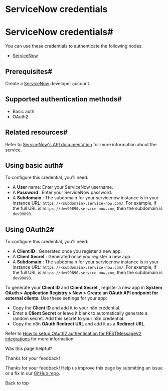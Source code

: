 # ServiceNow credentials

[ ](https://github.com/n8n-io/n8n-docs/edit/main/docs/integrations/builtin/credentials/servicenow.md "Edit this page")

# ServiceNow credentials#

You can use these credentials to authenticate the following nodes:

  * [ServiceNow](../../app-nodes/n8n-nodes-base.servicenow/)



## Prerequisites#

Create a [ServiceNow](https://developer.servicenow.com/dev.do#!/reference) developer account.

## Supported authentication methods#

  * Basic auth
  * OAuth2



## Related resources#

Refer to [ServiceNow's API documentation](https://developer.servicenow.com/dev.do#!/reference/api/washingtondc/rest/) for more information about the service.

## Using basic auth#

To configure this credential, you'll need:

  * A **User** name: Enter your ServiceNow username.
  * A **Password** : Enter your ServiceNow password.
  * A **Subdomain** : The subdomain for your servicenow instance is in your instance URL: `https://<subdomain>.service-now.com/`. For example, if the full URL is `https://dev99890.service-now.com`, then the subdomain is `dev99890`.



## Using OAuth2#

To configure this credential, you'll need:

  * A **Client ID** : Generated once you register a new app.
  * A **Client Secret** : Generated once you register a new app.
  * A **Subdomain** : The subdomain for your servicenow instance is in your instance URL: `https://<subdomain>.service-now.com/`. For example, if the full URL is `https://dev99890.service-now.com`, then the subdomain is `dev99890`.



To generate your **Client ID** and **Client Secret** , register a new app in **System OAuth > Application Registry > New > Create an OAuth API endpoint for external clients**. Use these settings for your app:

  * Copy the **Client ID** and add it to your n8n credential.
  * Enter a **Client Secret** or leave it blank to automatically generate a random secret. Add this secret to your n8n credential.
  * Copy the n8n **OAuth Redirect URL** and add it as a **Redirect URL**.



Refer to [How to setup OAuth2 authentication for RESTMessageV2 integrations](https://www.servicenow.com/community/in-other-news/how-to-setup-oauth2-authentication-for-restmessagev2/ba-p/2271823) for more information.

Was this page helpful? 

Thanks for your feedback! 

Thanks for your feedback! Help us improve this page by submitting an issue or a fix in our [GitHub repo](https://github.com/n8n-io/n8n-docs). 

Back to top 
